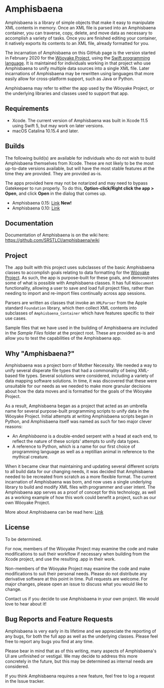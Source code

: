 # Amphisbaena

Amphisbaena is a library of simple objects that make it easy to manipulate XML contents in memory. Once an XML file is parsed into an Amphisbaena container, you can traverse, copy, delete, and move data as necessary to accomplish a variety of tasks. Once you are finished editing your container, it natively exports its contents to an XML file, already formatted for you.

The incarnation of Amphisbaena on this GitHub page is the version started in February 2020 for the [Wóoyake Project](https://wooyake.wordpress.com/), using the [Swift programming language](https://developer.apple.com/swift/). It is maintained for individuals working in that project who use Amphisbaena to unify multiple data sources into a single XML file. Later incarnations of Amphisbaena may be rewritten using languages that more easily allow for cross-platform support, such as Java or Python.

Amphisbaena may refer to either the app used by the Wóoyake Project, or the underlying libraries and classes used to support that app.

## Requirements

* Xcode. The current version of Amphisbaena was built in Xcode 11.5 using Swift 5, but may work on later versions.
* macOS Catalina 10.15.4 and later.

## Builds

The following build(s) are available for individuals who do not wish to build Amphisbaena themselves from Xcode. These are not likely to be the most up-to-date versions available, but will have the most stable features at the time they are provided. They are provided as-is.

The apps provided here may not be notarized and may need to bypass Gatekeeper to run properly. To do this, **Option-click/Right click the app > Open**, and click **Open** in the dialog that comes up.

* Amphisbaena 0.15: [Link](https://www.dropbox.com/s/fe33kp1qsqjwqcn/Amphisbaena%200-15.zip?raw=1) **New!**
* Amphisbaena 0.10: [Link](https://www.dropbox.com/s/tae3blqrsyk7mep/Amphisbaena%200-1.zip?raw=1)

## Documentation

Documentation of Amphisbaena is on the wiki here: https://github.com/SRSTLCI/amphisbaena/wiki

## Project

The .app built with this project uses subclasses of the basic Amphisbaena classes to accomplish goals relating to data formatting for the [Wóoyake Project](https://wooyake.wordpress.com/). As such, the app is purpose-built for these goals, and demonstrates some of what is possible with Amphisbaena classes. It has full `NSDocument` functionality, allowing a user to save and load full project files, rather than needing to import and re-import files continually across app sessions.

Parsers are written as classes that invoke an `XMLParser` from the Apple standard `Foundation` library, which then collect XML contents into subclasses of `Amphisbaena_Container` which have features specific to their use cases.

Sample files that we have used in the building of Amphisbaena are included in the _Sample Files_ folder at the project root. These are provided as-is and allow you to test the capabilities of the Amphisbaena app.

## Why "Amphisbaena?"

Amphisbaena was a project born of Mother Necessity. We needed a way to unify several disperate file types that had a commonality of being XML-based file types. Several solutions were considered, including a variety of data mapping software solutions. In time, it was discovered that these were unsuitable for our needs as we needed to make more granular decisions about how the data moves and is formatted for the goals of the Wóoyake Project.

As a result, Amphisbaena began as a project that acted as an umbrella name for several purpose-built programming scripts to unify data in the Wóoyake Project. Initial attempts at writing Amphisbaena scripts began in Python, and Amphisbaena itself was named as such for two major clever reasons:

* An _Amphisbaena_ is a double-ended serpent with a head at each end, to reflect the nature of these scripts' attempts to unify data types.
* A reference to Python, which is a name for our first choice of programming language as well as a reptillian animal in reference to the mythical creature.

When it became clear that maintaining and updating several different scripts to all build data for our changing needs, it was decided that Amphisbaena needed to be recreated from scratch as a more flexible format. The current incarnation of Amphisbaena was born, and now uses a single underlying library to build and modify XML files with programmer and user intent. The Amphisbaena app serves as a proof of concept for this technology, as well as a working example of how this work could benefit a project, such as our own Wóoyake Project.

More about Amphisbaena can be read here: [Link](https://wooyake.wordpress.com/2020/04/10/bringing-file-types-together/)

## License

To be determined.

For now, members of the Wóoyake Project may examine the code and make modifications to suit their workflow if necessary when building from the Xcode project, and use the resulting .app in their work.

Non-members of the Wóoyake Project may examine the code and make modifications to suit their personal needs. Please do not distribute any derivative software at this point in time. Pull requests are welcome. For major changes, please open an issue to discuss what you would like to change.

Contact us if you decide to use Amphisbaena in your own project. We would love to hear about it!

## Bug Reports and Feature Requests

Amphisbaena is very early in its lifetime and we appreciate the reporting of any bugs, for both the full app as well as the underlying classes. Please feel free to report any bugs you find at any time.

Please bear in mind that as of this writing, many aspects of Amphisbaena's UI are unfinished or vestigal. We may decide to address this more concretely in the future, but this may be determined as internal needs are considered.

If you think Amphisbaena requires a new feature, feel free to log a request in the Issue tracker.

